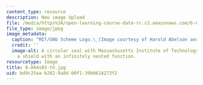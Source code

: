 ```yaml
---
content_type: resource
description: New image Upload
file: /media/https%3A/open-learning-course-data-rc.s3.amazonaws.com/6-844-computability-theory-of-and-with-scheme-spring-2003/bd9c25aab2829a8d00f139b0614273f2_6-844s03-th.jpg
file_type: image/jpeg
image_metadata:
  caption: "MIT/GNU Scheme Logo.\_(Image courtesy of Harold Abelson and\_Gerald Sussman.)"
  credit: ''
  image-alt: A circular seal with Massachusetts Institute of Technology wrapping around
    a shield with an infinitely nested function.
resourcetype: Image
title: 6-844s03-th.jpg
uid: bd9c25aa-b282-9a8d-00f1-39b0614273f2
---
```

